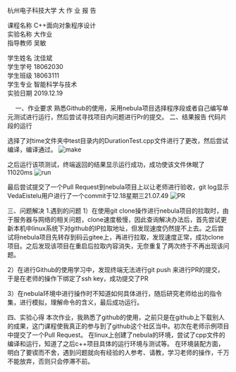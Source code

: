 杭州电子科技大学
 大 作 业 报 告


课程名称      C++面向对象程序设计       
实验名称             大作业              
指导教师              吴敏               


学生姓名               沈佳斌               
学生学号              18062030              
学生班级              18063111              
学生专业           智能科学与技术           
实验日期              2019.12.19             

 
一、作业要求
熟悉Github的使用，采用nebula项目选择程序段或者自己编写单元测试进行运行，然后尝试寻找项目内问题进行Pr的提交。
二、结果报告
代码片段的运行

选择了对time文件夹中test目录内的DurationTest.cpp文件进行了更改，然后尝试编译，编译通过。
 ![make](https://github.com/VedaEistelu/-task/blob/master/pic/%E7%BC%96%E8%AF%91.jpg?raw=true)

之后运行该项测试，终端返回的结果显示运行成功，成功使该文件休眠了11020ms
 ![run](https://github.com/VedaEistelu/-task/blob/master/pic/%E8%BF%90%E8%A1%8C.jpg?raw=true)

最后尝试提交了一个Pull Request到nebula项目上以让老师进行验收，git log显示VedaEistelu用户进行了一个commit于12.18星期三21.07.49
 ![PR](https://github.com/VedaEistelu/-task/blob/master/pic/PR.jpg?raw=true)

三、问题解决
1.遇到的问题
1）在使用git clone操作进行nebula项目的拉取时，由于服务器与网络的相关问题，clone速度极慢，因此查询解决办法后，首先尝试更新本机中linux系统下对github的IP拉取地址，但发现速度仍然提不上去。之后尝试将nebula项目先转存到码云gitee上，再进行拉取，发现速度正常，成功clone项目。之后发现该项目在重启后拉取内容消失，无奈重复了两次终于不再出现该问题。

2）在进行Github的使用学习中，发现终端无法进行git push 来进行PR的提交，于是在老师的操作下绑定了ssh key，成功提交了PR

3）在nebula环境中进行操作时不知道如何具体进行，随后研究老师给出的指令集，进行模拟，理解命令的含义，最后成功运行。

四、实验心得
    本次作业，我熟悉了github的使用，之前只是在github上下载别人的成果，这门课程使我真正的参与到了github这个社区当中。初次在老师示例项目中提交了一个Pull Request。
在linux上创建了nebula的环境，尝试了cpp文件的编译和运行，知道了之后c++项目具体的运行环境与测试等。
在环境装配方面，明白了要锲而不舍，遇到问题就向有经验的人参考、请教，学习老师的操作，千万不能放弃，否则只会停滞不前。
